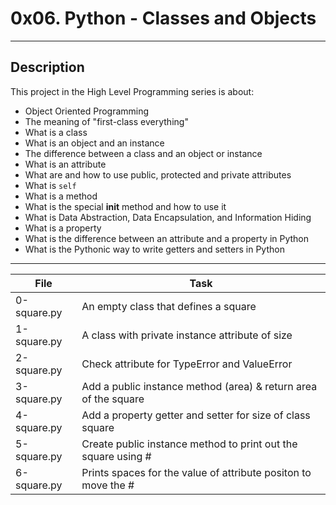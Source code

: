 # 0x06. Python - Classes and Objects
---
## Description

This project in the High Level Programming series is about:
* Object Oriented Programming
* The meaning of \"first-class everything\"
* What is a class
* What is an object and an instance
* The difference between a class and an object or instance
* What is an attribute
* What are and how to use public, protected and private attributes
* What is `self`
* What is a method
* What is the special __init__ method and how to use it
* What is Data Abstraction, Data Encapsulation, and Information Hiding
* What is a property
* What is the difference between an attribute and a property in Python
* What is the Pythonic way to write getters and setters in Python

---
File|Task
---|---
0-square.py   | An empty class that defines a square
1-square.py   | A class with private instance attribute of size
2-square.py   | Check attribute for TypeError and ValueError
3-square.py   | Add a public instance method (area) & return area of the square
4-square.py   | Add a property getter and setter for size of class square
5-square.py   | Create public instance method to print out the square using #
6-square.py   | Prints spaces for the value of attribute positon to move the #

